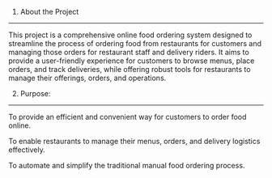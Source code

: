 1. About the Project
-----------------------------------------------------------------------------------------------
This project is a comprehensive online food ordering system designed to streamline the process of ordering food from restaurants for customers and managing those orders for restaurant staff and delivery riders. It aims to provide a user-friendly experience for customers to browse menus, place orders, and track deliveries, while offering robust tools for restaurants to manage their offerings, orders, and operations.

2. Purpose:
---------------------------------------------------------------------------------------
To provide an efficient and convenient way for customers to order food online.

To enable restaurants to manage their menus, orders, and delivery logistics effectively.

To automate and simplify the traditional manual food ordering process.
